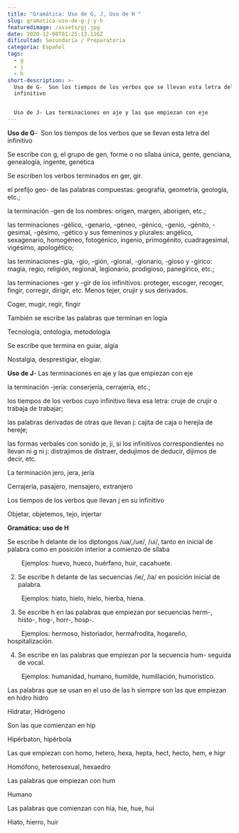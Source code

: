 ```yaml
---
title: "Gramática: Uso de G, J, Uso de H "
slug: gramatica-uso-de-g-j-y-h
featuredimage: /assets/gj.jpg
date: 2020-12-08T01:25:13.116Z
dificultad: Secundaria / Preparatoria
categoria: Español
tags:
  - g
  - j
  - h
short-description: >-
  Uso de G-  Son los tiempos de los verbos que se llevan esta letra del
  infinitivo


  Uso de J- Las terminaciones en aje y las que empiezan con eje
---
```

**Uso de G**-  Son los tiempos de los verbos que se llevan esta letra del infinitivo 

Se escribe con g, el grupo de gen, forme o no sílaba única, gente, genciana, genealogía, ingente, genética 

Se escriben los verbos terminados en ger, gir. 

el prefijo geo- de las palabras compuestas: geografía, geometría, geología, etc.; 

la terminación -gen de los nombres: origen, margen, aborigen, etc.;

las terminaciones -gélico, -genario, -géneo, -génico, -genio, -génito, -gesimal, -gésimo, -gético y sus femeninos y plurales: angélico, sexagenario, homogéneo, fotogénico, ingenio, primogénito, cuadragesimal, vigésimo, apologético;

las terminaciones -gia, -gio, -gión, -gional, -gionario, -gioso y -gírico: magia, regio, religión, regional, legionario, prodigioso, panegírico, etc.;

las terminaciones -ger y -gir de los infinitivos: proteger, escoger, recoger, fingir, corregir, dirigir, etc. Menos tejer, crujir y sus derivados.

Coger, mugir, regir, fingir

También se escribe las palabras que terminan en logia 

Tecnología, ontología, metodología 

Se escribe que termina en guiar, algia 

Nostalgia, desprestigiar, elogiar. 

**Uso de J**- Las terminaciones en aje y las que empiezan con eje 

la terminación -jería: conserjería, cerrajería, etc.;

los tiempos de los verbos cuyo infinitivo lleva esa letra: cruje de crujir o trabaja de trabajar;

las palabras derivadas de otras que llevan j: cajita de caja o herejía de hereje;

las formas verbales con sonido je, ji, si los infinitivos correspondientes no llevan ni g ni j: distrajimos de distraer, dedujimos de deducir, dijimos de decir, etc.

La terminación jero, jera, jería

Cerrajería, pasajero, mensajero, extranjero 

Los tiempos de los verbos que llevan j en su infinitivo 

Objetar, objetemos, tejo, injertar 

**Gramática: uso de H** 

Se escribe h delante de los diptongos /ua/,/ue/, /ui/, tanto en inicial de palabra como en posición interior a comienzo de sílaba

        Ejemplos: huevo, hueco, huérfano, huir, cacahuete.



2. Se escribe h delante de las secuencias /ie/, /ia/ en posición inicial de palabra.

        Ejemplos: hiato, hielo, hielo, hierba, hiena.



3. Se escribe h en las palabras que empiezan por secuencias herm-, histo-, hog-, horr-, hosp-.

        Ejemplos: hermoso, historiador, hermafrodita, hogareño, hospitalización.



4. Se escribe en las palabras que empiezan por la secuencia hum- seguida de vocal.

        Ejemplos: humanidad, humano, humilde, humillación, humorístico.

Las palabras que se usan en el uso de las h siempre son las que empiezan en hidro hidro 

Hidratar, Hidrógeno 

Son las que comienzan en hip 

Hipérbaton, hipérbola 

Las que empiezan con homo, hetero, hexa, hepta, hect, hecto, hem, e higr

Homófono, heterosexual, hexaedro

Las palabras que empiezan con hum

Humano  

Las palabras que comienzan con hia, hie, hue, hui

Hiato, hierro, huir